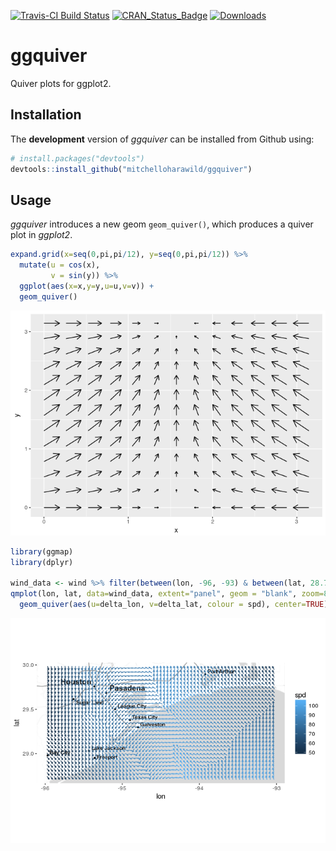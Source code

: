 <!-- README.md is generated from README.Rmd. Please edit that file -->
[![Travis-CI Build Status](https://travis-ci.org/mitchelloharawild/ggquiver.svg?branch=master)](https://travis-ci.org/mitchelloharawild/ggquiver) [![CRAN\_Status\_Badge](http://www.r-pkg.org/badges/version/ggquiver)](https://cran.r-project.org/package=ggquiver) [![Downloads](http://cranlogs.r-pkg.org/badges/ggquiver?color=brightgreen)](https://cran.r-project.org/package=ggquiver)

ggquiver
========

Quiver plots for ggplot2.

Installation
------------

The **development** version of *ggquiver* can be installed from Github using:

``` r
# install.packages("devtools")
devtools::install_github("mitchelloharawild/ggquiver")
```

Usage
-----

*ggquiver* introduces a new geom `geom_quiver()`, which produces a quiver plot in *ggplot2*.

``` r
expand.grid(x=seq(0,pi,pi/12), y=seq(0,pi,pi/12)) %>%
  mutate(u = cos(x),
         v = sin(y)) %>%
  ggplot(aes(x=x,y=y,u=u,v=v)) +
  geom_quiver()
```

![](man/figure/quiverplot-1.png)

``` r
library(ggmap)
library(dplyr)

wind_data <- wind %>% filter(between(lon, -96, -93) & between(lat, 28.7, 30))
qmplot(lon, lat, data=wind_data, extent="panel", geom = "blank", zoom=8, maptype = "toner-lite") + 
  geom_quiver(aes(u=delta_lon, v=delta_lat, colour = spd), center=TRUE)
```

![](man/figure/windplot-1.png)
